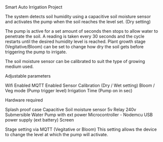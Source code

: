 Smart Auto Irrigation Project

The system detects soil humidity using a capacitive soil moisture sensor and activates the pump when the soil reaches the level set. (Dry setting)

The pump is active for a set amount of seconds then stops to allow water to penetrate the soil. A reading is taken every 30 seconds and the cycle restarts 
until the desired humidity level is reached. Plant growth stage (Vegitative/Bloom) can be set to change how dry the soil gets before triggering the pump to irrigate.

The soil moisture sensor can be calibrated to suit the type of growing medium used.

Adjustable parameters

Wifi Enabled MQTT Enabled Sensor Calibration (Dry / Wet setting) Bloom / Veg mode (Pump trigger level) Irrigation Time (Pump on in sec)

Hardware required

Splash proof case 
Capacitive Soil moisture sensor 
5v Relay 240v Submersible 
Water Pump with ext power 
Microcontroller - Nodemcu 
USB power supply (ext battery) 
Screen

Stage setting via MQTT (Vegitative or Bloom)
This setting allows the device to change the level at which the pump will activate.
